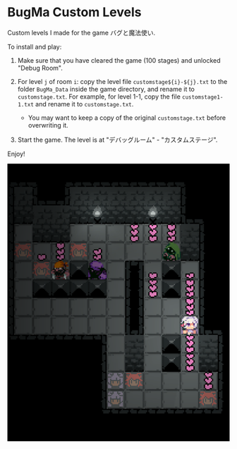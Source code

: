 # BugMa Custom Levels
Custom levels I made for the game バグと魔法使い.

To install and play:

1. Make sure that you have cleared the game (100 stages) and unlocked "Debug Room".
2. For level `j` of room `i`: copy the level file `customstage${i}-${j}.txt` to the folder `BugMa_Data` inside the game directory, and rename it to `customstage.txt`. For example, for level 1-1, copy the file `customstage1-1.txt` and rename it to `customstage.txt`.
   - You may want to keep a copy of the original `customstage.txt` before overwriting it.

3. Start the game. The level is at "デバッグルーム" - "カスタムステージ".

Enjoy!

![](demo/level2-1.png)
